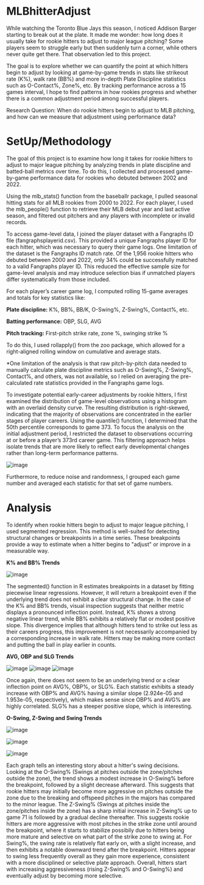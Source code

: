 # MLBhitterAdjust

While watching the Toronto Blue Jays this season, I noticed Addison Barger starting to break out at the plate. It made me wonder: how long does it usually take for rookie hitters to adjust to major league pitching? Some players seem to struggle early but then suddenly turn a corner, while others never quite get there. That observation led to this project.

The goal is to explore whether we can quantify the point at which hitters begin to adjust by looking at game-by-game trends in stats like strikeout rate (K%), walk rate (BB%) and more in-depth Plate Discipline statistics such as O-Contact%, Zone%, etc. By tracking performance across a 15 games interval, I hope to find patterns in how rookies progress and whether there is a common adjustment period among successful players.

Research Question: When do rookie hitters begin to adjust to MLB pitching, and how can we measure that adjustment using performance data?

# SetUp/Methodology
The goal of this project is to examine how long it takes for rookie hitters to adjust to major league pitching by analyzing trends in plate discipline and batted-ball metrics over time. To do this, I collected and processed game-by-game performance data for rookies who debuted between 2002 and 2022.

Using the mlb_stats() function from the baseballr package, I pulled seasonal hitting stats for all MLB rookies from 2000 to 2022. For each player, I used the mlb_people() function to retrieve their MLB debut year and last active season, and filtered out pitchers and any players with incomplete or invalid records.

To access game-level data, I joined the player dataset with a Fangraphs ID file (fangraphsplayerid.csv). This provided a unique Fangraphs player ID for each hitter, which was necessary to query their game logs. One limitation of the dataset is the Fangraphs ID match rate. Of the 1,956 rookie hitters who debuted between 2000 and 2022, only 34% could be successfully matched to a valid Fangraphs player ID. This reduced the effective sample size for game-level analysis and may introduce selection bias if unmatched players differ systematically from those included.

For each player’s career game log, I computed rolling 15-game averages and totals for key statistics like:

**Plate discipline:** K%, BB%, BB/K, O-Swing%, Z-Swing%, Contact%, etc.

**Batting performance:** OBP, SLG, AVG

**Pitch tracking:** First-pitch strike rate, zone %, swinging strike %

To do this, I used rollapply() from the zoo package, which allowed for a right-aligned rolling window on cumulative and average stats. 

*One limitation of the analysis is that raw pitch-by-pitch data needed to manually calculate plate discipline metrics such as O-Swing%, Z-Swing%, Contact%, and others, was not available, so I relied on averaging the pre-calculated rate statistics provided in the Fangraphs game logs.

To investigate potential early-career adjustments by rookie hitters, I first examined the distribution of game-level observations using a histogram with an overlaid density curve. The resulting distribution is right-skewed, indicating that the majority of observations are concentrated in the earlier stages of player careers. Using the quantile() function, I determined that the 50th percentile corresponds to game 373. To focus the analysis on the initial adjustment period, I restricted the dataset to observations occurring at or before a player’s 373rd career game. This filtering approach helps isolate trends that are more likely to reflect early developmental changes rather than long-term performance patterns. 

![image](https://github.com/user-attachments/assets/ce77f998-607a-4c4c-bfe7-23480fc76b14)

Furthermore, to reduce noise and randomness, I grouped each game number and averaged each statistic for that set of game numbers.

# Analysis

To identify when rookie hitters begin to adjust to major league pitching, I used segmented regression. This method is well-suited for detecting structural changes or breakpoints in a time series. These breakpoints provide a way to estimate when a hitter begins to "adjust" or improve in a measurable way.

**K% and BB% Trends**

![image](https://github.com/user-attachments/assets/8c8a91eb-8546-4d32-87f4-b5622bc144b1)

The segmented() function in R estimates breakpoints in a dataset by fitting piecewise linear regressions. However, it will return a breakpoint even if the underlying trend does not exhibit a clear structural change. In the case of the K% and BB% trends, visual inspection suggests that neither metric displays a pronounced inflection point. Instead, K% shows a strong negative linear trend, while BB% exhibits a relatively flat or modest positive slope. This divergence implies that although hitters tend to strike out less as their careers progress, this improvement is not necessarily accompanied by a corresponding increase in walk rate. Hitters may be making more contact and putting the ball in play earlier in counts.


**AVG, OBP and SLG Trends**

![image](https://github.com/user-attachments/assets/7b0dcaf0-571c-4051-a668-0c62b5770189)
![image](https://github.com/user-attachments/assets/6aa4d338-e0d4-4eb6-8334-d038fbe0b38a)
![image](https://github.com/user-attachments/assets/d84ec02e-e1db-4ab3-93d4-af29f3f3e256)


Once again, there does not seem to be an underlying trend or a clear inflection point on AVG%, OBP%, or SLG%. Each statistic exhibits a steady increase with OBP% and AVG% having a similar slope (2.924e-05 and 1.953e-05, respectively), which makes sense since OBP% and AVG% are highly correlated. SLG% has a steeper positive slope, which is interesting.

**O-Swing, Z-Swing and Swing Trends**

![image](https://github.com/user-attachments/assets/6c3f551f-025b-48f7-a145-8affa352af93)

![image](https://github.com/user-attachments/assets/68330584-2005-427e-b5cc-14fed29c040a)

![image](https://github.com/user-attachments/assets/af1de697-a1cf-4021-9461-68addc4dfa00)

Each graph tells an interesting story about a hitter's swing decisions. Looking at the O-Swing% (Swings at pitches outside the zone/pitches outside the zone), the trend shows a modest increase in O-Swing% before the breakpoint, followed by a slight decrease afterward. This suggests that rookie hitters may initially become more aggressive on pitches outside the zone due to the breaking and offspeed pitches in the majors has compared to the minor league. The Z-Swing% (Swings at pitches inside the zone/pitches inside the zone) has a sharp initial increase in Z-Swing% up to game 71 is followed by a gradual decline thereafter. This suggests rookie hitters are more aggressive with most pitches in the strike zone until around the breakpoint, where it starts to stabilize possibily due to hitters being more mature and selective on what part of the strike zone to swing at. For Swing%, the swing rate is relatively flat early on, with a slight increase, and then exhibits a notable downward trend after the breakpoint. Hitters appear to swing less frequently overall as they gain more experience, consistent with a more disciplined or selective plate approach. Overall, hitters start with increasing aggressiveness (rising Z-Swing% and O-Swing%) and eventually adjust by becoming more selective.


